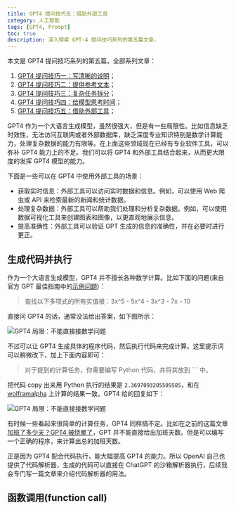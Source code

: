 ```yaml
---
title: GPT4 提问技巧五：借助外部工具
category: 人工智能
tags: [GPT4, Prompt]
toc: true
description: 深入探索 GPT-4 提问技巧系列的第五篇文章，
---
```


本文是 GPT4 提问技巧系列的第五篇，全部系列文章：

1. [GPT4 提问技巧一：写清晰的说明](https://selfboot.cn/2023/06/10/gpt4_prompt_clear/)；
2. [GPT4 提问技巧二：提供参考文本](https://selfboot.cn/2023/06/12/gpt4_prompt_reference/)；
3. [GPT4 提问技巧三：复杂任务拆分](https://selfboot.cn/2023/06/15/gpt4_prompt_subtasks/)；
4. [GPT4 提问技巧四：给模型思考时间](https://selfboot.cn/2023/06/29/gpt4_prompt_think/)；
5. [GPT4 提问技巧五：借助外部工具]()；

GPT4 作为一个大语言生成模型，虽然很强大，但是有一些局限性。比如信息缺乏时效性，无法访问互联网或者外部数据库，缺乏深度专业知识特别是数学计算能力，处理复杂数据的能力有限等。在上面这些领域现在已经有专业软件工具，可以弥补 GPT4 能力上的不足。我们可以将 GPT4 和外部工具结合起来，从而更大限度的发挥 GPT4 模型的能力。

下面是一些可以在 GPT4 中使用外部工具的场景：

- 获取实时信息：外部工具可以访问实时数据和信息。例如，可以使用 Web 爬虫或 API 来检索最新的新闻和统计数据。
- 处理复杂数据：外部工具可以帮助我们处理和分析复杂数据。例如，可以使用数据可视化工具来创建图表和图像，以更直观地展示信息。
- 提高准确性：外部工具可以验证 GPT 生成的信息的准确性，并在必要时进行更正。

<!--more-->

## 生成代码并执行

作为一个大语言生成模型，GPT4 并不擅长各种数学计算。比如下面的问题(来自官方 GPT 最佳指南中的[示例问题](https://platform.openai.com/docs/guides/gpt-best-practices/strategy-use-external-tools))：

> 查找以下多项式的所有实值根：3x^5 - 5x^4 - 3x^3 - 7x - 10

直接问 GPT4 的话，通常没法给出答案，如下图所示：

![GPT4 局限：不能直接接数学问题](https://slefboot-1251736664.cos.ap-beijing.myqcloud.com/20230707_gpt4_prompt_tool_cal_normal.png)

不过可以让 GPT4 生成具体的程序代码，然后执行代码来完成计算。这里提示词可以稍微改下，加上下面内容即可：

> 对于提到的计算任务，你需要编写 Python 代码，并将其放到 ``` 中。

把代码 copy 出来用 Python 执行的结果是 `2.3697093205509585`，和在 [wolframalpha](https://www.wolframalpha.com/input/?i=3x%5E5+-+5x%5E4+-+3x%5E3+-+7x+-+10) 上计算的结果一致。GPT4 给的回复如下：

![GPT4 局限：不能直接接数学问题](https://slefboot-1251736664.cos.ap-beijing.myqcloud.com/20230707_gpt4_prompt_tool_cal_code.png)

有时候一些看起来很简单的计算任务，GPT4 同样搞不定。比如在之前的这篇文章 [加班了多少天？GPT4 被绕晕了](https://selfboot.cn/2023/05/29/gpt4_cal_date/)，GPT 并不能直接给出加班天数。但是可以编写一个正确的程序，来计算出总的加班天数。

正是因为 GPT4 配合代码执行，能大幅提高 GPT4 的能力。所以 OpenAI 自己也提供了代码解析器，生成的代码可以直接在 ChatGPT 的沙箱解析器执行，后续我会专门写一篇文章来介绍代码解析器的用法。

## 函数调用(function call)



